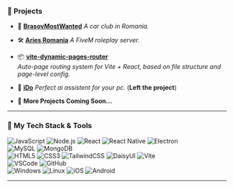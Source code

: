 ### 🎯 Projects

-   🌟 [**BrasovMostWanted**](https://brasovmostwanted.ro/)
    _A car club in Romania._  
    
-   🛠️ [**Aries Romania**](https://github.com/aries-ro)
    _A FiveM roleplay server._  
    
-   📦 [**vite-dynamic-pages-router**](https://www.npmjs.com/package/vite-dynamic-pages-router)  
    _Auto-page routing system for Vite + React, based on file structure and page-level config._
    
-   🧠 [**iDo**](https://github.com/DeepSeek-Ollama-Interface/iDo)
     _Perfect ai assistent for your pc._ (**Left the project**)  
    
-   🚀 **More Projects Coming Soon...**
    
--- 

### 🚀 **My Tech Stack & Tools**

![JavaScript](https://img.shields.io/badge/-JavaScript-black?style=flat-square&logo=javascript) 
![Node.js](https://img.shields.io/badge/-Node.js-black?style=flat-square&logo=node.js) 
![React](https://img.shields.io/badge/-React-black?style=flat-square&logo=react) 
![React Native](https://img.shields.io/badge/-React%20Native-black?style=flat-square&logo=react) 
![Electron](https://img.shields.io/badge/-Electron-black?style=flat-square&logo=electron)  
![MySQL](https://img.shields.io/badge/-MySQL-black?style=flat-square&logo=mysql) 
![MongoDB](https://img.shields.io/badge/-MongoDB-black?style=flat-square&logo=mongodb)  
![HTML5](https://img.shields.io/badge/-HTML5-black?style=flat-square&logo=html5) 
![CSS3](https://img.shields.io/badge/-CSS3-black?style=flat-square&logo=css3) 
![TailwindCSS](https://img.shields.io/badge/-TailwindCSS-black?style=flat-square&logo=tailwindcss) 
![DaisyUI](https://img.shields.io/badge/-DaisyUI-black?style=flat-square&logo=daisyui) 
![Vite](https://img.shields.io/badge/-Vite-black?style=flat-square&logo=vite)  
![VSCode](https://img.shields.io/badge/-VSCode-black?style=flat-square&logo=visualstudiocode) 
![GitHub](https://img.shields.io/badge/-GitHub-black?style=flat-square&logo=github)  
![Windows](https://img.shields.io/badge/-Windows-black?style=flat-square&logo=windows) 
![Linux](https://img.shields.io/badge/-Linux-black?style=flat-square&logo=linux) 
![iOS](https://img.shields.io/badge/-iOS-black?style=flat-square&logo=apple) 
![Android](https://img.shields.io/badge/-Android-black?style=flat-square&logo=android)  

---
